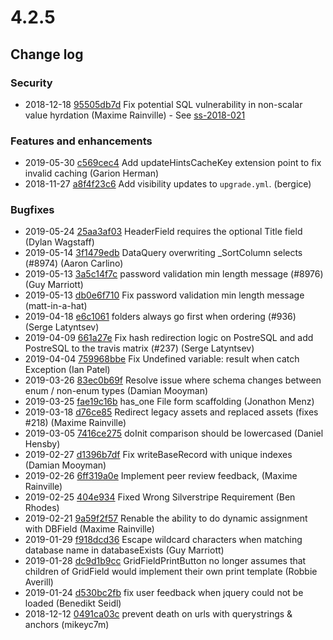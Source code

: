 # 4.2.5

<!--- Changes below this line will be automatically regenerated -->
<!-- markdownlint-disable proper-names enhanced-proper-names -->

## Change log

### Security

- 2018-12-18 [95505db7d](https://github.com/silverstripe/silverstripe-framework/commit/95505db7d666a75f249f65cb1af74dca01d39add) Fix potential SQL vulnerability in non-scalar value hyrdation (Maxime Rainville) - See [ss-2018-021](https://www.silverstripe.org/download/security-releases/ss-2018-021)

### Features and enhancements

- 2019-05-30 [c569cec4](https://github.com/silverstripe/silverstripe-cms/commit/c569cec4ea49612ddc9d430d7fe792971c93c586) Add updateHintsCacheKey extension point to fix invalid caching (Garion Herman)
- 2018-11-27 [a8f4f23c6](https://github.com/silverstripe/silverstripe-framework/commit/a8f4f23c660474e965b510ba1bb04bf7a145d5b0) Add visibility updates to `upgrade.yml`. (bergice)

### Bugfixes

- 2019-05-24 [25aa3af03](https://github.com/silverstripe/silverstripe-framework/commit/25aa3af032f24314ac458743db78028e1aa66ead) HeaderField requires the optional Title field (Dylan Wagstaff)
- 2019-05-14 [3f1479edb](https://github.com/silverstripe/silverstripe-framework/commit/3f1479edbbe406a6b9ca1c5284f2daabf455c8b5) DataQuery overwriting _SortColumn selects (#8974) (Aaron Carlino)
- 2019-05-13 [3a5c14f7c](https://github.com/silverstripe/silverstripe-framework/commit/3a5c14f7c288ce160012651869cb2458eee18b6b) password validation min length message (#8976) (Guy Marriott)
- 2019-05-13 [db0e6f710](https://github.com/silverstripe/silverstripe-framework/commit/db0e6f7104d6250d0afe3d717b70497ee6fade2d) Fix password validation min length message (matt-in-a-hat)
- 2019-04-18 [e6c1061](https://github.com/silverstripe/silverstripe-asset-admin/commit/e6c1061600941ffa26ec42fc4fc7032d894e944d) folders always go first when ordering (#936) (Serge Latyntsev)
- 2019-04-09 [661a27e](https://github.com/silverstripe/silverstripe-assets/commit/661a27e93efcf98c2521b42ec802ecf625e0a6ea) Fix hash redirection logic on PostreSQL and add PostreSQL to the travis matrix (#237) (Serge Latyntsev)
- 2019-04-04 [759968bbe](https://github.com/silverstripe/silverstripe-framework/commit/759968bbe2f8e3a4087b2f08622abc4cc70f2867) Fix Undefined variable: result when catch Exception (Ian Patel)
- 2019-03-26 [83ec0b69f](https://github.com/silverstripe/silverstripe-framework/commit/83ec0b69fa642ed1ad734fff10ea6dc3aeba6cf3) Resolve issue where schema changes between enum / non-enum types (Damian Mooyman)
- 2019-03-25 [fae19c16b](https://github.com/silverstripe/silverstripe-framework/commit/fae19c16b54f077bbd7665a50df516d290faa07e) has_one File form scaffolding (Jonathon Menz)
- 2019-03-18 [d76ce85](https://github.com/silverstripe/silverstripe-assets/commit/d76ce8535aba9cbf1c226963cb1003ef06aa24ac) Redirect legacy assets and replaced assets (fixes #218) (Maxime Rainville)
- 2019-03-05 [7416ce275](https://github.com/silverstripe/silverstripe-framework/commit/7416ce275ba6384fe6e2685078d3cf02d0322218) doInit comparison should be lowercased (Daniel Hensby)
- 2019-02-27 [d1396b7df](https://github.com/silverstripe/silverstripe-framework/commit/d1396b7dfe91138dcda53df0c0378281e7edb771) Fix writeBaseRecord with unique indexes (Damian Mooyman)
- 2019-02-26 [6ff319a0e](https://github.com/silverstripe/silverstripe-framework/commit/6ff319a0e1c4cfc15e24580bac07dfef38702942) Implement peer review feedback, (Maxime Rainville)
- 2019-02-25 [404e934](https://github.com/silverstripe/silverstripe-versioned/commit/404e9348c1209d50c729cd14b8de366a0a10b8bb) Fixed Wrong Silverstripe Requirement (Ben Rhodes)
- 2019-02-21 [9a59f2f57](https://github.com/silverstripe/silverstripe-framework/commit/9a59f2f57dfd5fe0f054b01404bc2bd958ad8d99) Renable the ability to do dynamic assignment with DBField (Maxime Rainville)
- 2019-01-29 [f918dcd36](https://github.com/silverstripe/silverstripe-framework/commit/f918dcd36a177adb8abee751d27a809f25a0afab) Escape wildcard characters when matching database name in databaseExists (Guy Marriott)
- 2019-01-28 [dc9d1b9cc](https://github.com/silverstripe/silverstripe-framework/commit/dc9d1b9cc0d3b14929fe2675282980a2750fb4cf) GridFieldPrintButton no longer assumes that children of GridField would implement their own print template (Robbie Averill)
- 2019-01-24 [d530bc2fb](https://github.com/silverstripe/silverstripe-framework/commit/d530bc2fb6c8c290f1f75f39bc4ec898cc326cf1) fix user feedback when jquery could not be loaded (Benedikt Seidl)
- 2018-12-12 [0491ca03c](https://github.com/silverstripe/silverstripe-framework/commit/0491ca03cfcbd81690c54cc00f6234675978ef39) prevent death on urls with querystrings & anchors (mikeyc7m)
